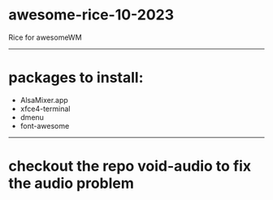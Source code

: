 # awesome-rice-10-2023
Rice for awesomeWM

----------------------------------------------------------
# packages to install:
- AlsaMixer.app
- xfce4-terminal
- dmenu
- font-awesome

----------------------------------------------------------

# checkout the repo void-audio to fix the audio problem

